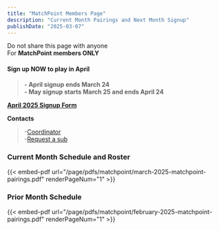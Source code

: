 ```yaml
---
title: "MatchPoint Members Page"
description: "Current Month Pairings and Next Month Signup"
publishDate: "2025-03-07"
---
```


Do not share this page with anyone\
For **MatchPoint members ONLY**

#### **Sign up NOW to play in April**
>**- April signup ends March 24**\
>**- May signup starts March 25 and ends April 24**

**[April 2025 Signup Form](/page/groups/matchpoint/signup)**

**Contacts**
>-[Coordinator](mailto:m.bowman@yahoo.com)\
>-[Request a sub](mailto:matchpoint-tennis@googlegroups.com)

### **Current Month Schedule and Roster**
{{< embed-pdf url="/page/pdfs/matchpoint/march-2025-matchpoint-pairings.pdf" renderPageNum="1" >}}
### **Prior Month Schedule**
{{< embed-pdf url="/page/pdfs/matchpoint/february-2025-matchpoint-pairings.pdf" renderPageNum="1" >}}
